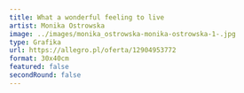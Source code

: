 ```yaml
---
title: What a wonderful feeling to live
artist: Monika Ostrowska
image: ../images/monika_ostrowska-monika-ostrowska-1-.jpg
type: Grafika
url: https://allegro.pl/oferta/12904953772
format: 30x40cm
featured: false
secondRound: false
---
```

